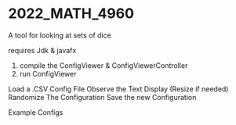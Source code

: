 # 2022_MATH_4960

<!-- ABOUT THE PROJECT -->
A tool for looking at sets of dice

<!-- SETUP -->
requires Jdk & javafx

1. compile the ConfigViewer & ConfigViewerController
2. run ConfigViewer

<!-- USAGE -->
Load a .CSV Config File
Observe the Text Display (Resize if needed)
Randomize The Configuration
Save the new Configuration

<!-- Configs -->
Example Configs
